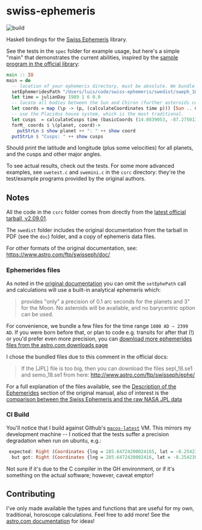 # swiss-ephemeris

![build](https://github.com/lfborjas/swiss-ephemeris/workflows/Haskell%20CI/badge.svg)


Haskell bindings for the [Swiss Ephemeris](https://www.astro.com/swisseph/swephinfo_e.htm) library.

See the tests in the `spec` folder for example usage, but here's a simple "main" that demonstrates the current abilities, inspired by the [sample program in the official library](https://www.astro.com/swisseph/swephprg.htm#_Toc46406771):

```haskell
main :: IO
main = do 
  -- location of your ephemeris directory, must be absolute. We bundle a sample one in `swedist`.
  setEphemeridesPath "/Users/luis/code/swiss-ephemeris/swedist/sweph_18"
  let time = julianDay 1989 1 6 0.0
  -- locate all bodies between the Sun and Chiron (further asteroids currently not supported, but they're an enum entry away)
  let coords = map (\p -> (p, (calculateCoordinates time p))) [Sun .. Chiron]
  -- use the Placidus house system, which is the most traditional.
  let cusps  = calculateCusps time (basicCoords (14.0839053, -87.2750137)) Placidus
  forM_ coords $ \(planet, coord)->
    putStrLn $ show planet ++ ": " ++ show coord
  putStrLn $ "Cusps: " ++ show cusps
```

Should print the latitude and longitude (plus some velocities) for all planets, and the cusps and other major angles.

To see actual results, check out the tests. For some more advanced examples, see `swetest.c` and `swemini.c` in the `csrc` directory: they're the test/example 
programs provided by the original authors.

## Notes

All the code in the `csrc` folder comes from directly from the [latest official tarball, v2.09.01](https://www.astro.com/ftp/swisseph/). 

The `swedist` folder includes the original documentation from the tarball in PDF (see the `doc`) folder, and a copy of ephemeris data files.

For other formats of the original documentation, see: https://www.astro.com/ftp/swisseph/doc/

### Ephemerides files

As noted in the [original documentation](https://www.astro.com/swisseph/swisseph.htm) you can omit the `setEphePath` call and calculations will use a built-in analytical
ephemeris which:

> provides "only" a precision of 0.1 arc seconds for the planets and 3" for the Moon. No asteroids will be available, and no barycentric option can be used.

For convenience, we bundle a few files for the time range `1800 AD – 2399 AD`. If you were born before that, or plan to code e.g. transits for after that (!) or 
you'd prefer even more precision, you can [download more ephemerides files from the astro.com downloads page](https://www.astro.com/ftp/swisseph/ephe/)

I chose the bundled files due to this comment in the official docs:

> If the [JPL] file is too big, then you can download the files sepl_18.se1 and semo_18.se1 from here: http://www.astro.com/ftp/swisseph/ephe/

For a full explanation of the files available, see the [Description of the Ephemerides](https://www.astro.com/swisseph/swisseph.htm#_Toc46391649) section of the original manual, also of
interest is the [comparison between the Swiss Ephemeris and the raw NASA JPL data](https://www.astro.com/swisseph/swisseph.htm#_Toc46391741)

### CI Build

You'll notice that I build against Github's [`macos-latest`](https://docs.github.com/en/actions/reference/virtual-environments-for-github-hosted-runners#supported-runners-and-hardware-resources) VM. This mirrors my development machine -- I noticed that the tests suffer a precision degradation when run on ubuntu, e.g.:

```haskell
 expected: Right (Coordinates {lng = 285.64724200024165, lat = -8.254238068673002e-5, distance = 0.983344884137739, lngSpeed = 1.0196526213625938, latSpeed = 1.4968387810319695e-5, distSpeed = 1.734078975098347e-5})
  but got: Right (Coordinates {lng = 285.6472420002416, lat = -8.254238068996486e-5, distance = 0.9833448841377388, lngSpeed = 1.0196526213625938, latSpeed = 1.496838781028185e-5, distSpeed = 1.7340789750982604e-5})
```

Not sure if it's due to the C compiler in the GH environment, or if it's something on the actual software; however, caveat emptor!

## Contributing

I've only made available the types and functions that are useful for my own, traditional, horoscope calculations.
Feel free to add more! See the [astro.com documentation](https://www.astro.com/swisseph/swisseph.htm) for ideas!
